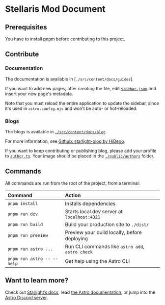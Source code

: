 # Stellaris Mod Document

## Prerequisites

You have to install [pnpm](https://pnpm.io) before contributing to this project.

## Contribute

### Documentation

The documentation is available in [`./src/content/docs/guides`].

If you want to add new pages, after creating the file, edit [`sidebar.json`](./sidebar.json) and insert your new page's metadata.

Note that you must reload the entire application to update the sidebar, since it's used in `astro.config.mjs` and won't be auto- or hot-reloaded.

### Blogs

The blogs is available in [`./src/content/docs/blog`](src/content/docs/blog).

For more information, see [Github: starlight-blog by HiDeoo](https://github.com/HiDeoo/starlight-blog).

If you want to keep contributing or publishing blog, please add your profile to [`author.ts`](./author.ts).
Your image should be placed in the [`./public/authors`](public/authors) folder.

## Commands

All commands are run from the root of the project, from a terminal:

| Command                   | Action                                           |
| :------------------------ | :----------------------------------------------- |
| `pnpm install`             | Installs dependencies                            |
| `pnpm run dev`             | Starts local dev server at `localhost:4321`      |
| `pnpm run build`           | Build your production site to `./dist/`          |
| `pnpm run preview`         | Preview your build locally, before deploying     |
| `pnpm run astro ...`       | Run CLI commands like `astro add`, `astro check` |
| `pnpm run astro -- --help` | Get help using the Astro CLI                     |

## Want to learn more?

Check out [Starlight’s docs](https://starlight.astro.build/), read [the Astro documentation](https://docs.astro.build), or jump into the [Astro Discord server](https://astro.build/chat).
